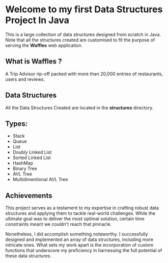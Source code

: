 # Welcome to my first Data Structures Project In Java
This is a large collection of data structures designed from scratch in Java. 
Note that all the structures created are customised to fit the purpose of serving the **Waffles** web application.

## What is **Waffles** ?
A Trip Advisor rip-off packed with more than 20,000 entries of restaurants, users and reviews.

## Data Structures
All the Data Structures Created are located in the 	**structures** directory.

## Types:
- Stack
- Queue
- List
- Doubly Linked List
- Sorted Linked List
- HashMap
- Binary Tree
- AVL Tree
- Multidimentional AVL Tree

## Achievements
This project serves as a testament to my expertise in crafting robust data structures and applying them to tackle real-world challenges. While the ultimate goal was to deliver the most optimal solution, certain time constraints meant we couldn't reach that pinnacle.

Nonetheless, I did accomplish something noteworthy. I successfully designed and implemented an array of data structures, including more intricate ones. What sets my work apart is the incorporation of custom functions that underscore my proficiency in harnessing the full potential of these data structures.

